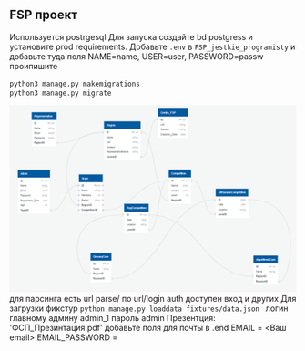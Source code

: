 FSP проект
-
Используется postrgesql
Для запуска создайте bd postgress и установите prod requirements.
Добавьте ```.env``` в ```FSP_jestkie_programisty``` и добавьте туда поля NAME=name, USER=user, PASSWORD=passw
проипишите
```commandline
python3 manage.py makemigrations
python3 manage.py migrate
```
![JPG IMAGE](ER.jpg)
для парсинга есть url parse/
по url/login auth доступен вход
и других
Для загрузки фикстур ```python manage.py loaddata fixtures/data.json ```
логин главному админу
admin_1
пароль
admin
Презентция: 'ФСП_Презинтация.pdf'
добавьте поля для почты
в .end
EMAIL = <Ваш email>
EMAIL_PASSWORD = <pw>